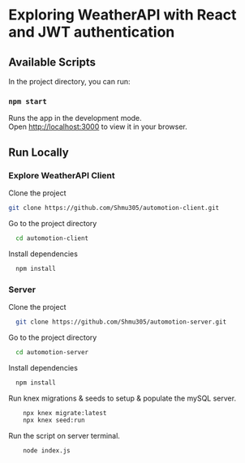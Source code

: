 # Exploring WeatherAPI with React and JWT authentication

## Available Scripts

In the project directory, you can run:

### `npm start`

Runs the app in the development mode.\
Open [http://localhost:3000](http://localhost:3000) to view it in your browser.

## Run Locally

### Explore WeatherAPI Client
Clone the project

```bash
git clone https://github.com/Shmu305/automotion-client.git
```

Go to the project directory

```bash
  cd automotion-client
```

Install dependencies

```bash
  npm install
```
### Server
Clone the project

```bash
  git clone https://github.com/Shmu305/automotion-server.git
```

Go to the project directory

```bash
  cd automotion-server
```

Install dependencies

```bash
  npm install
```

Run knex migrations & seeds to setup & populate the mySQL server.
```bash
    npx knex migrate:latest
    npx knex seed:run
```

Run the script on server terminal.
```bash
    node index.js
```
